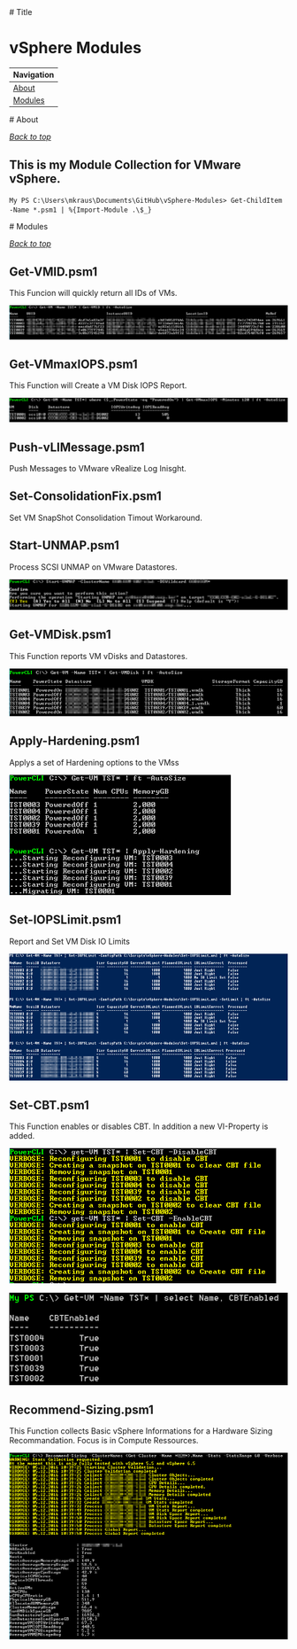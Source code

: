 <a name="Title">
# Title

vSphere Modules
===============

|Navigation|
|-----------------|
|[About](#About)|
|[Modules](#Modules)|

<a name="About">
# About

[*Back to top*](#Title)

## This is my Module Collection for VMware vSphere. 

`My PS C:\Users\mkraus\Documents\GitHub\vSphere-Modules> Get-ChildItem -Name *.psm1 | %{Import-Module .\$_}`


<a name="Modules">
# Modules

[*Back to top*](#Title)


## Get-VMID.psm1

This Funcion will quickly return all IDs of VMs.

![Get-VMID](/Media/Get-VMID.png)

## Get-VMmaxIOPS.psm1

This Function will Create a VM Disk IOPS Report.

![Get-VMmaxIOPS](/Media/Get-VMmaxIOPS.png)

## Push-vLIMessage.psm1

Push Messages to VMware vRealize Log Inisght.

## Set-ConsolidationFix.psm1

Set VM SnapShot Consolidation Timout Workaround.

## Start-UNMAP.psm1

Process SCSI UNMAP on VMware Datastores.

![Start-UNMAP](/Media/Start-UNMAP.png)

## Get-VMDisk.psm1

This Function reports VM vDisks and Datastores.

![Get-VMDisk](/Media/Get-VMDisk.png)

## Apply-Hardening.psm1

Applys a set of Hardening options to the VMss

![Apply-Hardening](/Media/Apply-Hardening.png)

## Set-IOPSLimit.psm1

Report and Set VM Disk IO Limits 

![Set-IOPSLimit](/Media/Set-IOPSLimit.png)

## Set-CBT.psm1

This Function enables or disables CBT. In addition a new VI-Property is added.

![Set-CBT](/Media/Set-CBT.png)

![Set-CBT_VI-Property](/Media/Set-CBT_VI-Property.png)

## Recommend-Sizing.psm1

This Function collects Basic vSphere Informations for a Hardware Sizing Recommandation. Focus is in Compute Ressources.   

![Set-IOPSLimit](/Media/Recommend-Sizing.png)